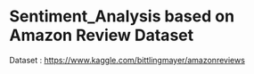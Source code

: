 # Sentiment_Analysis based on Amazon Review Dataset
Dataset : https://www.kaggle.com/bittlingmayer/amazonreviews
